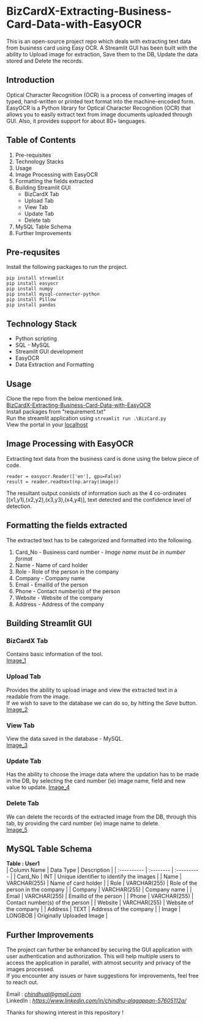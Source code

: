 # BizCardX-Extracting-Business-Card-Data-with-EasyOCR
This is an open-source project repo which deals with extracting text data from business card using Easy OCR. A Streamlit GUI has been built with the ability to Upload image for extraction, Save them to the DB, Update the data stored and Delete the records.  

## Introduction
Optical Character Recognition (OCR) is a process of converting images of typed, hand-written or printed text format into the machine-encoded form. EasyOCR is a Python library for Optical Character Recognition (OCR) that allows you to easily extract text from image documents uploaded through GUI. Also,  it provides support for about 80+ languages.  

## Table of Contents
1. Pre-requisites
2. Technology Stacks 
3. Usage
4. Image Processing with EasyOCR  
5. Formatting the fields extracted
6. Building Streamlit GUI
   - BizCardX Tab
   - Upload Tab
   - View Tab
   - Update Tab
   - Delete tab
7. MySQL Table Schema
8. Further Improvements

## Pre-requsites
Install the following packages to run the project. 
```
pip install streamlit
pip install easyocr
pip install numpy
pip install mysql-connector-python
pip install Pillow
pip install pandas
```
## Technology Stack
- Python scripting 
- SQL - MySQL  
- Streamlit GUI development  
- EasyOCR  
- Data Extraction and Formatting  

## Usage
Clone the repo from the below mentioned link.  
[BizCardX-Extracting-Business-Card-Data-with-EasyOCR](https://github.com/Chindhu-Alagappan/BizCardX-Extracting-Business-Card-Data-with-OCR.git)  
Install packages from "requirement.txt"  
Run the streamlit application using `streamlit run .\BizCard.py`  
View the portal in your [localhost](http://localhost:8501/)  

## Image Processing with EasyOCR
Extracting text data from the business card is done using the below piece of code.  
```
reader = easyocr.Reader(['en'], gpu=False)
result = reader.readtext(np.array(image)) 
```
The resultant output consists of information such as the 4 co-ordinates [(x1,y1),(x2,y2),(x3,y3),(x4,y4)], text detected and the confidence level of detection.   

## Formatting the fields extracted
The extracted text has to be categorized and formatted into the following.  
1. Card_No - Business card number - *Image name must be in number format*
2. Name - Name of card holder
3. Role - Role of the person in the company
4. Company - Company name
5. Email - EmailId of the person
6. Phone - Contact number(s) of the person
7. Website - Website of the company
8. Address - Address of the company  

## Building Streamlit GUI
### BizCardX Tab
Contains basic information of the tool.  
[Image_1](https://github.com/Chindhu-Alagappan/BizCardX-Extracting-Business-Card-Data-with-OCR/blob/f33bb5f3c890e4791ebff5d48c7c88a58e8b5407/Snapshots%20-%20output/Image_1.png)

### Upload Tab
Provides the ability to upload image and view the extracted text in a readable from the image.    
If we wish to save to the database we can do so, by hitting the *Save* button.    
[Image_2](https://github.com/Chindhu-Alagappan/BizCardX-Extracting-Business-Card-Data-with-OCR/blob/f33bb5f3c890e4791ebff5d48c7c88a58e8b5407/Snapshots%20-%20output/Image_2.png)

### View Tab
View the data saved in the database - MySQL.    
[Image_3](https://github.com/Chindhu-Alagappan/BizCardX-Extracting-Business-Card-Data-with-OCR/blob/f33bb5f3c890e4791ebff5d48c7c88a58e8b5407/Snapshots%20-%20output/Image_3.png)

### Update Tab
Has the ability to choose the image data where the updation has to be made in the DB, by selecting the card number (ie) image name, field and new value to update. [Image_4](https://github.com/Chindhu-Alagappan/BizCardX-Extracting-Business-Card-Data-with-OCR/blob/f33bb5f3c890e4791ebff5d48c7c88a58e8b5407/Snapshots%20-%20output/Image_4.png)

### Delete Tab
We can delete the records of the extracted image from the DB, through this tab, by providing the card number (ie) image name to delete.  
[Image_5](https://github.com/Chindhu-Alagappan/BizCardX-Extracting-Business-Card-Data-with-OCR/blob/f33bb5f3c890e4791ebff5d48c7c88a58e8b5407/Snapshots%20-%20output/Image_5.png)

## MySQL Table Schema  
**Table : User1**  
| Column Name | Data Type | Description |
| :---------- | :-------- | :---------- |
| Card_No | INT | Unique identifier to identify the images |
| Name | VARCHAR(255) | Name of card holder |
| Role | VARCHAR(255)  | Role of the person in the company |
| Company | VARCHAR(255) | Company name |
| Email | VARCHAR(255) | EmailId of the person |
| Phone | VARCHAR(255) | Contact number(s) of the person |
| Website | VARCHAR(255) | Website of the company |
| Address | TEXT | Address of the company |
| Image | LONGBOB | Originally Uploaded Image |

## Further Improvements 
The project can further be enhanced by securing the GUI application with user authentication and authorization. This will help multiple users to access the application in parallel, with atmost security and privacy of the images processed.  
If you encounter any issues or have suggestions for improvements, feel free to reach out.    

Email : *chindhual@gmail.com*    
LinkedIn : *https://www.linkedin.com/in/chindhu-alagappan-57605112a/*   
  
Thanks for showing interest in this repository ! 
